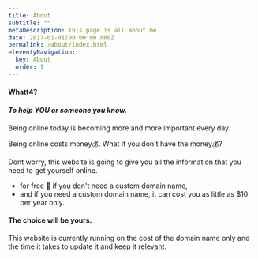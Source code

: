 ```yaml
---
title: About
subtitle: ""
metaDescription: This page is all about me
date: 2017-01-01T00:00:00.000Z
permalink: /about/index.html
eleventyNavigation:
  key: About
  order: 1
---
```

#### Whatt4?

#### *To help YOU or someone you know.*

Being online today is becoming more and more important every day. 

Being online costs money💰. What if you don't have the money💰?

Dont worry, this website is going to give you all the information that you need to get yourself online. 

* for free 💎 if you don't need a custom domain name,
* and if you need a custom domain name, it can cost you as little as $10 per year only. 

#### The choice will be yours. 

This website is currently running on the cost of the domain name only and the time it takes to update it and keep it relevant. 